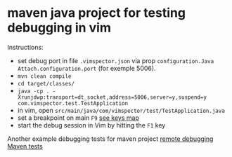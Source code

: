# maven java project for testing debugging in vim

Instructions:

- set debug port in file `.vimspector.json` via prop `configuration.Java Attach.configuration.port` (for exemple 5006).
- `mvn clean compile`
- `cd target/classes/`
- `java -cp . -Xrunjdwp:transport=dt_socket,address=5006,server=y,suspend=y com.vimspector.test.TestApplication`
- in vim, open `src/main/java/com/vimspector/test/TestApplication.java`
- set a breakpoint on main `F9` [see keys map](https://github.com/puremourning/vimspector#human-mode) 
- start the debug session in Vim by hitting the `F1` key 

Another example debugging tests for maven project [remote debugging Maven tests](https://maven.apache.org/surefire/maven-surefire-plugin/examples/debugging.html)
